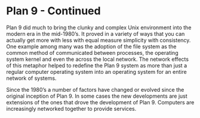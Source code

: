 # Plan 9 - Continued

Plan 9 did much to bring the clunky and complex Unix environment into the modern era in the mid-1980’s. It proved in a variety of ways that you can actually get more with less with equal measure simplicity with consistency. One example among many was the adoption of the file system as the common method of communicated between processes, the operating system kernel and even the across the local network. The network effects of this metaphor helped to redefine the Plan 9 system as more than just a regular computer operating system into an operating system for an entire network of systems.

Since the 1980’s a number of factors have changed or evolved since the original inception of Plan 9. In some cases the new developments are just extensions of the ones that drove the development of Plan 9. Computers are increasingly networked together to provide services.

